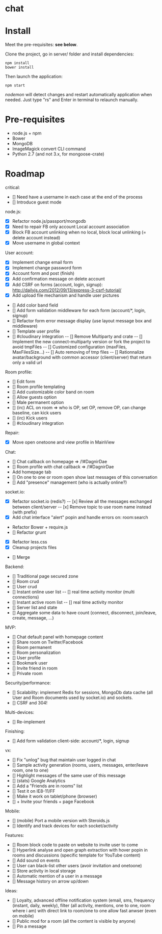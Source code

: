 chat
====

# Install

Meet the pre-requisites: **see below**.

Clone the project, go in server/ folder and install dependencies:

```
npm install
bower install
```

Then launch the application:

```
npm start
```

*nodemon* will detect changes and restart automatically application when needed. Just type "rs" and Enter in terminal to relaunch manually.

# Pre-requisites

* node.js + npm
* Bower
* MongoDB
* ImageMagick convert CLI command
* Python 2.7 (and not 3.x, for mongoose-crate)

# Roadmap

critical:
- [] Need have a username in each case at the end of the process
- [] Introduce guest mode

node.js:
- [x] Refactor node.js/passport/mongodb
- [x] Need to repair FB only account Local account association
- [x] Block FB account unlinking when no local, block local unlinking (= delete account instead)
- [x] Move username in global context

User account:
- [x] Implement change email form
- [x] Implement change password form
- [x] Account form and post (finish)
- [x] Add confirmation message on delete account
- [x] Add CSRF on forms (account, login, signup): http://dailyjs.com/2012/09/13/express-3-csrf-tutorial/
- [x] Add upload file mechanism and handle user pictures
- [] Add color band field
- [] Add form validation middleware for each form (account/*, login, signup)
- [] Refactor form error message display (use layout message box and middleware)
- [] Template user profile
- [] #cloudinary integration
-- [] Remove Multiparty and crate
-- [] Implement the new connect-multiparty version or fork the project to avoid tmpFiles
-- [] Customized configuration (maxFiles, MaxFilesSize...)
-- [] Auto removing of tmp files
-- [] Rationnalize avatar/background with common accessor (client/server) that return only a valid url

Room profile:
- [] Edit form
- [] Room profile templating
- [] Add customizable color band on room
- [] Allow guests option
- [] Male permanent option
- [] (irc) ACL on room => who is OP, set OP, remove OP, can change baseline, can kick users
- [] (irc) Kick users
- [] #cloudinary integration

Repair:
- [x] Move open onetoone and view profile in MainView

Chat:
- [] Chat callback on homepage => /!#DagnirDae
- [] Room profile with chat callback => /!#DagnirDae
- Add homepage tab
- [] On one to one or room open show last messages of this conversation
- [] Add "presence" management (who is actually online?)

socket.io:
- [x] Refactor socket.io (redis?)
-- [x] Review all the messages exchanged between client/server
-- [x] Remove topic to use room name instead (with prefix)
- [x] Add chat interface "alert" popin and handle errors on: room:search

- Refactor Bower + require.js
- [] Refactor grunt
- [x] Refactor less.css
- [x] Cleanup projects files
- [] Merge

Backend:
- [] Traditional page secured zone
- [] Room crud
- [] User crud
- [] Instant online user list
-- [] real time activity monitor (multi connections)
- [] Instant active room list
-- [] real time activity monitor
- [] Server list and state
- [] Aggregate some data to have count (connect, disconnect, join/leave, create, message, ...)

MVP:
- [] Chat default panel with homepage content
- [] Share room on Twitter/Facebook
- [] Room permanent
- [] Room personalization
- [] User profile
- [] Bookmark user
- [] Invite friend in room
- [] Private room

Security/performance:
- [] Scalability: implement Redis for sessions, MongoDb data cache (all User and Room documents used by socket.io) and sockets.
- [] CSRF and 304!

Multi-devices:
- [] Re-implement

Finishing:
- [] Add form validation client-side: account/*, login, signup

vx:
- [] Fix "unlog" bug that maintain user logged in chat
- [] Sample activity generation (rooms, users, messages, enter/leave room, one to one)
- [] Highlight messages of the same user of this message
- [] (stats) Google Analytics
- [] Add a "Friends are in rooms" list
- [] Test it on IE8-11/FF
- [] Make it work on tablet/phone (browser)
- [] + Invite your friends + page Facebook

Mobile:
- [] (mobile) Port a mobile version with Steroids.js
- [] Identify and track devices for each socket/activity

Features:
- [] Room block code to paste on website to invite user to come
- [] Hyperlink analyse and open graph extraction with hover popin in rooms and discussions (specific template for YouTube content)
- [] Add sound on events
- [] User can black-list other users (avoir invitation and onetoone)
- [] Store activity in local storage
- [] Automatic mention of a user in a message
- [] Message history on arrow up/down

Ideas:
- [] Loyalty, advanced offline notification system (email, sms, frequency (instant, daily, weekly), filter (all activity, mentions, one to one, room where i am) with direct link to room/one to one allow fast anwser (even on mobile)
- [] Public mod for a room (all the content is visible by anyone)
- [] Pin a message
